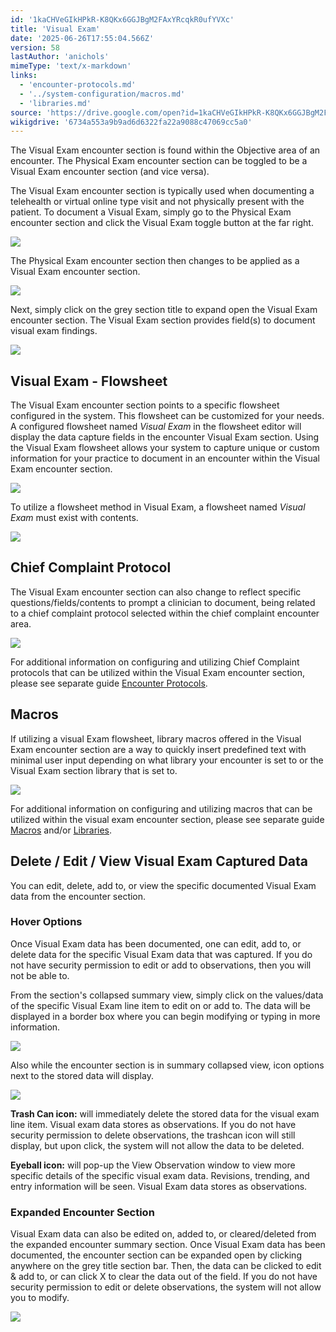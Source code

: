 ```yaml
---
id: '1kaCHVeGIkHPkR-K8QKx6GGJBgM2FAxYRcqkR0ufYVXc'
title: 'Visual Exam'
date: '2025-06-26T17:55:04.566Z'
version: 58
lastAuthor: 'anichols'
mimeType: 'text/x-markdown'
links:
  - 'encounter-protocols.md'
  - '../system-configuration/macros.md'
  - 'libraries.md'
source: 'https://drive.google.com/open?id=1kaCHVeGIkHPkR-K8QKx6GGJBgM2FAxYRcqkR0ufYVXc'
wikigdrive: '6734a553a9b9ad6d6322fa22a9088c47069cc5a0'
---
```

The Visual Exam encounter section is found within the Objective area of an encounter.  The Physical Exam encounter section can be toggled to be a Visual Exam encounter section (and vice versa).

The Visual Exam encounter section is typically used when documenting a telehealth or virtual online type visit and not physically present with the patient.  To document a Visual Exam, simply go to the Physical Exam encounter section and click the Visual Exam toggle button at the far right.

![](../visual-exam.assets/e95f7445a339c87cf5747fa4ec22f42f.png)

The Physical Exam encounter section then changes to be applied as a Visual Exam encounter section.

![](../visual-exam.assets/0d43f4dc4f9aa67fcaa702e9f1b441e0.png)

Next, simply click on the grey section title to expand open the Visual Exam encounter section. The Visual Exam section provides field(s) to document visual exam findings.

![](../visual-exam.assets/4032e61ca80a2c1a6e2e20ac7961d57b.png)

## Visual Exam - Flowsheet

The Visual Exam encounter section points to a specific flowsheet configured in the system.  This flowsheet can be customized for your needs.  A configured flowsheet named *Visual Exam* in the flowsheet editor will display the data capture fields in the encounter Visual Exam section. Using the Visual Exam flowsheet allows your system to capture unique or custom information for your practice to document in an encounter within the Visual Exam encounter section.

![](../visual-exam.assets/3d192d8e143a8421d0a500c9439abeaf.png)

To utilize a flowsheet method in Visual Exam, a flowsheet named *Visual Exam* must exist with contents.

![](../visual-exam.assets/37bc6ef905291cd99277bc1a6bcfd4ef.png)

## Chief Complaint Protocol

The Visual Exam encounter section can also change to reflect specific questions/fields/contents to prompt a clinician to document, being related to a chief complaint protocol selected within the chief complaint encounter area.

![](../visual-exam.assets/fb630a46a999f721ab80dd4b722d2e85.png)

For additional information on configuring and utilizing Chief Complaint protocols that can be utilized within the Visual Exam encounter section, please see separate guide [Encounter Protocols](encounter-protocols.md).

## Macros

If utilizing a visual Exam flowsheet, library macros offered in the Visual Exam encounter section are a way to quickly insert predefined text with minimal user input depending on what library your encounter is set to or the Visual Exam section library that is set to.

![](../visual-exam.assets/dbfbedfd50ead1273f145843d68adf47.png)

For additional information on configuring and utilizing macros that can be utilized within the visual exam encounter section, please see separate guide [Macros](../system-configuration/macros.md#properties-of-a-macro) and/or [Libraries](libraries.md).

## Delete / Edit / View Visual Exam Captured Data

You can edit, delete, add to, or view the specific documented Visual Exam data from the encounter section.

### Hover Options

Once Visual Exam data has been documented, one can edit, add to, or delete data for the specific Visual Exam data that was captured.  If you do not have security permission to edit or add to observations, then you will not be able to.

From the section's collapsed summary view, simply click on the values/data of the specific Visual Exam line item to edit on or add to.  The data will be displayed in a border box where you can begin modifying or typing in more information.

![](../visual-exam.assets/04da59340f8f1f5cb123a5ebf2e1fcab.png)

Also while the encounter section is in summary collapsed view, icon options next to the stored data will display.

![](../visual-exam.assets/900f31371c61070617255faede9b881f.png)

**Trash Can icon:** will immediately delete the stored data for the visual exam line item.  Visual exam data stores as observations.  If you do not have security permission to delete observations, the trashcan icon will still display, but upon click, the system will not allow the data to be deleted.

**Eyeball icon:** will pop-up the View Observation window to view more specific details of the specific visual exam data. Revisions, trending, and entry information will be seen. Visual Exam data stores as observations.

### Expanded Encounter Section

Visual Exam data can also be edited on, added to, or cleared/deleted from the expanded encounter summary section.  Once Visual Exam data has been documented, the encounter section can be expanded open by clicking anywhere on the grey title section bar.  Then, the data can be clicked to edit & add to, or can click X to clear the data out of the field.  If you do not have security permission to edit or delete observations, the system will not allow you to modify.

![](../visual-exam.assets/ee464ecdd61d56bdbcd040e5401e3f92.png)

